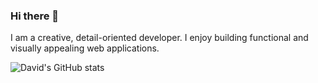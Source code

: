 ### Hi there 👋

<!--
**davidjettt/davidjettt** is a ✨ _special_ ✨ repository because its `README.md` (this file) appears on your GitHub profile.

Here are some ideas to get you started:

- 🔭 I’m currently working on ...
- 🌱 I’m currently learning ...
- 👯 I’m looking to collaborate on ...
- 🤔 I’m looking for help with ...
- 💬 Ask me about ...
- 📫 How to reach me: ...
- 😄 Pronouns: ...
- ⚡ Fun fact: ...
-->

I am a creative, detail-oriented developer. I enjoy building functional and visually appealing web applications. 

![David's GitHub stats](https://github-readme-stats.vercel.app/api?username=davidjettt&theme=tokyonight&show_icons=true)
